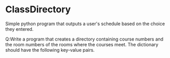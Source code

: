 # ClassDirectory
Simple python program that outputs a user's schedule based on the choice they entered.

Q:Write a program that creates a directory containing course numbers and the
room numbers of the rooms where the courses meet. The dictionary should have
the following key-value pairs.
